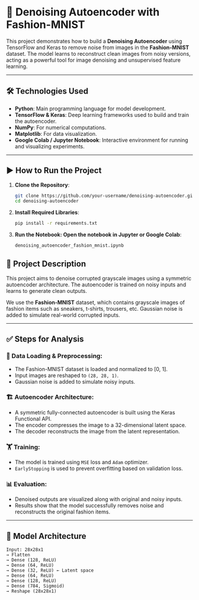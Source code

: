 # 🧼 Denoising Autoencoder with Fashion-MNIST

This project demonstrates how to build a **Denoising Autoencoder** using TensorFlow and Keras to remove noise from images in the **Fashion-MNIST** dataset. The model learns to reconstruct clean images from noisy versions, acting as a powerful tool for image denoising and unsupervised feature learning.

---

## 🛠 Technologies Used

- **Python**: Main programming language for model development.
- **TensorFlow & Keras**: Deep learning frameworks used to build and train the autoencoder.
- **NumPy**: For numerical computations.
- **Matplotlib**: For data visualization.
- **Google Colab / Jupyter Notebook**: Interactive environment for running and visualizing experiments.

---

## ▶️ How to Run the Project

1. **Clone the Repository**:
   ```bash
   git clone https://github.com/your-username/denoising-autoencoder.git
   cd denoising-autoencoder
2. **Install Required Libraries**:
   ```bash
   pip install -r requirements.txt
3. **Run the Notebook: Open the notebook in Jupyter or Google Colab**:
   ```bash
   denoising_autoencoder_fashion_mnist.ipynb

## 📂 Project Description

This project aims to denoise corrupted grayscale images using a symmetric autoencoder architecture. The autoencoder is trained on noisy inputs and learns to generate clean outputs.

We use the **Fashion-MNIST** dataset, which contains grayscale images of fashion items such as sneakers, t-shirts, trousers, etc. Gaussian noise is added to simulate real-world corrupted inputs.

---

## ✅ Steps for Analysis

### 🧪 Data Loading & Preprocessing:
- The Fashion-MNIST dataset is loaded and normalized to [0, 1].
- Input images are reshaped to `(28, 28, 1)`.
- Gaussian noise is added to simulate noisy inputs.

### 🏗️ Autoencoder Architecture:
- A symmetric fully-connected autoencoder is built using the Keras Functional API.
- The encoder compresses the image to a 32-dimensional latent space.
- The decoder reconstructs the image from the latent representation.

### 🏋️ Training:
- The model is trained using `MSE` loss and `Adam` optimizer.
- `EarlyStopping` is used to prevent overfitting based on validation loss.

### 📊 Evaluation:
- Denoised outputs are visualized along with original and noisy inputs.
- Results show that the model successfully removes noise and reconstructs the original fashion items.

---

## 🧠 Model Architecture

```
Input: 28x28x1
→ Flatten
→ Dense (128, ReLU)
→ Dense (64, ReLU)
→ Dense (32, ReLU) ← Latent space
→ Dense (64, ReLU)
→ Dense (128, ReLU)
→ Dense (784, Sigmoid)
→ Reshape (28x28x1)
```
